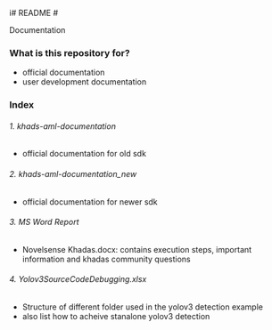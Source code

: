 i# README #

Documentation

### What is this repository for? ###

* official documentation
* user development documentation

### Index ###
###### 1. khads-aml-documentation 
* official documentation for old sdk
###### 2. khads-aml-documentation_new 
* official documentation for newer sdk
###### 3. MS Word Report 
* Novelsense Khadas.docx: contains execution steps, important information and khadas community questions
###### 4. Yolov3SourceCodeDebugging.xlsx 
* Structure of different folder used in the yolov3 detection example
* also list how to acheive stanalone yolov3 detection

